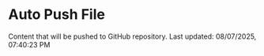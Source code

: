 # Auto Push File

Content that will be pushed to GitHub repository.
Last updated: 08/07/2025, 07:40:23 PM